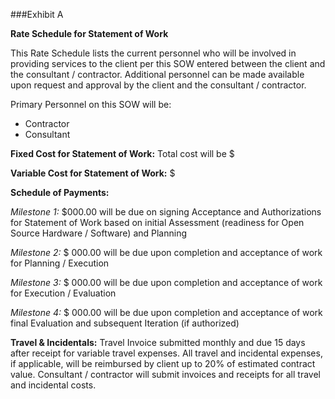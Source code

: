 ###Exhibit A

**Rate Schedule for Statement of Work**

This Rate Schedule lists the current personnel who will be involved in providing services to the client per this SOW entered between the client and the consultant / contractor. Additional personnel can be made available upon request and approval by the client and the consultant / contractor.

Primary Personnel on this SOW will be:

 - Contractor
 - Consultant  

**Fixed Cost for Statement of Work:**  Total cost will be $

**Variable Cost for Statement of Work:** $

**Schedule of Payments:**

_Milestone 1:_ $000.00 will be due on signing Acceptance and Authorizations for Statement of Work based on initial Assessment (readiness for Open Source Hardware / Software) and Planning

_Milestone 2:_ $ 000.00 will be due upon completion and acceptance of work for Planning / Execution

_Milestone 3:_ $ 000.00 will be due upon completion and acceptance of work for Execution / Evaluation

_Milestone 4:_ $ 000.00 will be due upon completion and acceptance of work final Evaluation and subsequent Iteration (if authorized)

**Travel & Incidentals:**
Travel Invoice submitted monthly and due 15 days after receipt for variable travel expenses.
All travel and incidental expenses, if applicable, will be reimbursed by client up to 20% of estimated contract value. Consultant / contractor will submit invoices and receipts for all travel and incidental costs.

